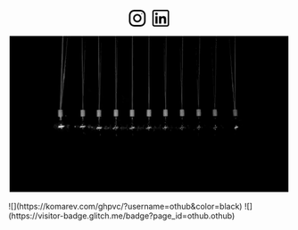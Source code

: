 <p align='center'>
    <a href="https://instagram.com/othbak"><img height="30" src="https://github.com/othub/othub/blob/main/icons/instagram.png?raw=true"></a>&nbsp;&nbsp;
    <a href="https://www.linkedin.com/in/othbak/"><img height="30" src="https://github.com/othub/othub/blob/main/icons/linkedin.png?raw=true"></a>
</p>

<p align='center'>
    <img src="https://github.com/othub/othub/blob/main/lights.gif" alt="lights" />
</p>
![](https://komarev.com/ghpvc/?username=othub&color=black)
![](https://visitor-badge.glitch.me/badge?page_id=othub.othub)

